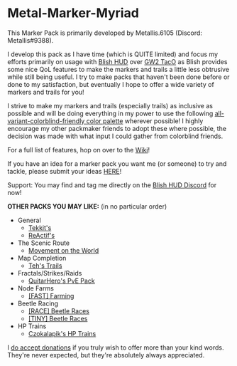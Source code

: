 # Metal-Marker-Myriad
This Marker Pack is primarily developed by Metallis.6105 (Discord: Metallis#9388).

I develop this pack as I have time (which is QUITE limited) and focus my efforts primarily on usage with [Blish HUD](https://blishhud.com/) over [GW2 TacO](http://www.gw2taco.com/) as Blish provides some nice QoL features to make the markers and trails a little less obtrusive while still being useful. I try to make packs that haven't been done before or done to my satisfaction, but eventually I hope to offer a wide variety of markers and trails for you!

I strive to make my markers and trails (especially trails) as inclusive as possible and will be doing everything in my power to use the following [all-variant-colorblind-friendly color palette](https://davidmathlogic.com/colorblind/#%23000000-%23E69F00-%2356B4E9-%23009E73-%23F0E442-%230072B2-%23D55E00-%23CC79A7) wherever possible! I highly encourage my other packmaker friends to adopt these where possible, the decision was made with what input I could gather from colorblind friends.

For a full list of features, hop on over to the [Wiki](https://github.com/Metallis/Metal-Marker-Myriad/wiki)!

If you have an idea for a marker pack you want me (or someone) to try and tackle, please submit your ideas [HERE](https://github.com/blish-hud/Blish-HUD/discussions/categories/requested-marker-packs)!

Support: You may find and tag me directly on the [Blish HUD Discord](https://discord.gg/FYKN3qh) for now!

**OTHER PACKS YOU MAY LIKE:** (in no particular order)
 - General
   - [Tekkit's](http://tekkitsworkshop.net/index.php/gw2-taco/download)
   - [ReActif's](https://www.heinze.fr/taco/?lang=en)
 - The Scenic Route
   - [Movement on the World](https://github.com/Sutcenes/MovementOnTheWorld_TacoSupport/wiki)
 - Map Completion
   - [Teh's Trails](https://github.com/xrandox/TehsTrails) 
 - Fractals/Strikes/Raids
   - [QuitarHero's PvE Pack](https://github.com/QuitarHero/Heros-Marker-Pack)
 - Node Farms
   - [\[FAST\] Farming](https://fast.farming-community.eu/farming/guides/fast-taco-marker)
 - Beetle Racing
   - [\[RACE\] Beetle Races](https://goo.gl/AQmm4F)
   - [\[TINY\] Beetle Races](https://tinyarmy.org/beetle/)
- HP Trains
   - [Czokalapik's HP Trains](https://bitbucket.org/czokalapik/czokalapiks-guides-for-gw2taco/src/master/)

I [do accept donations](https://ko-fi.com/metallis) if you truly wish to offer more than your kind words. They're never expected, but they're absolutely always appreciated.
